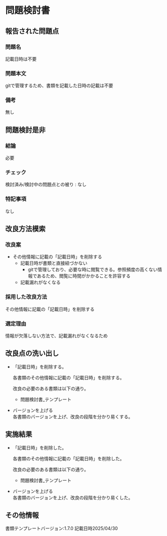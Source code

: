 # 問題検討書

## 報告された問題点
### 問題名
記載日時は不要

### 問題本文
gitで管理するため、書類を記載した日時の記載は不要

### 備考
無し

## 問題検討是非
### 結論
必要
### チェック
検討済み/検討中の問題点との被り : なし
### 特記事項
なし

## 改良方法模索
### 改良案
- その他情報に記載の「記載日時」を削除する
    - 記載日時が書類と直接紐づかない
      - gitで管理しており、必要な時に閲覧できる。参照頻度の高くない情報であるため、閲覧に時間がかかることを許容する
    - 記載漏れがなくなる

### 採用した改良方法
その他情報に記載の「記載日時」を削除する
### 選定理由
情報が欠落しない方法で、記載漏れがなくなるため

## 改良点の洗い出し
- 「記載日時」を削除する。
    
    各書類のその他情報に記載の「記載日時」を削除する。

    改良の必要のある書類は以下の通り。
    - 問題検討書_テンプレート

- バージョンを上げる  
    各書類のバージョンを上げ、改良の段階を分かり易くする。

## 実施結果
- 「記載日時」を削除した。
    
    各書類のその他情報に記載の「記載日時」を削除した。

    改良の必要のある書類は以下の通り。
    - 問題検討書_テンプレート

- バージョンを上げる  
    各書類のバージョンを上げ、改良の段階を分かり易くした。


## その他情報
書類テンプレートバージョン:1.7.0
記載日時2025/04/30
